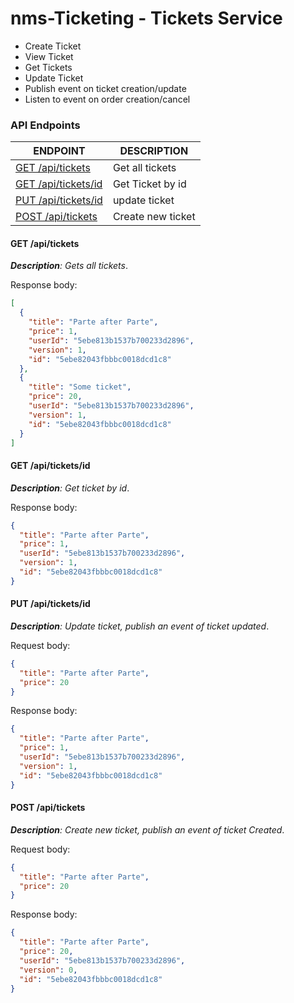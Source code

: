 # nms-Ticketing - Tickets Service

- Create Ticket
- View Ticket
- Get Tickets
- Update Ticket
- Publish event on ticket creation/update
- Listen to event on order creation/cancel

### API Endpoints

| ENDPOINT                                 | DESCRIPTION       |
| ---------------------------------------- | ----------------- |
| [GET /api/tickets](#get-apitickets)      | Get all tickets   |
| [GET /api/tickets/id](#get-apiticketsid) | Get Ticket by id  |
| [PUT /api/tickets/id](#put-apiticketsid) | update ticket     |
| [POST /api/tickets](#post-apitickets)    | Create new ticket |

#### GET /api/tickets

_**Description**: Gets all tickets_.

Response body:

```json
[
  {
    "title": "Parte after Parte",
    "price": 1,
    "userId": "5ebe813b1537b700233d2896",
    "version": 1,
    "id": "5ebe82043fbbbc0018dcd1c8"
  },
  {
    "title": "Some ticket",
    "price": 20,
    "userId": "5ebe813b1537b700233d2896",
    "version": 1,
    "id": "5ebe82043fbbbc0018dcd1c8"
  }
]
```

#### GET /api/tickets/id

_**Description**: Get ticket by id_.

Response body:

```json
{
  "title": "Parte after Parte",
  "price": 1,
  "userId": "5ebe813b1537b700233d2896",
  "version": 1,
  "id": "5ebe82043fbbbc0018dcd1c8"
}
```

#### PUT /api/tickets/id

_**Description**: Update ticket, publish an event of ticket updated_.

Request body:

```json
{
  "title": "Parte after Parte",
  "price": 20
}
```

Response body:

```json
{
  "title": "Parte after Parte",
  "price": 1,
  "userId": "5ebe813b1537b700233d2896",
  "version": 1,
  "id": "5ebe82043fbbbc0018dcd1c8"
}
```

#### POST /api/tickets

_**Description**: Create new ticket, publish an event of ticket Created_.

Request body:

```json
{
  "title": "Parte after Parte",
  "price": 20
}
```

Response body:

```json
{
  "title": "Parte after Parte",
  "price": 20,
  "userId": "5ebe813b1537b700233d2896",
  "version": 0,
  "id": "5ebe82043fbbbc0018dcd1c8"
}
```
